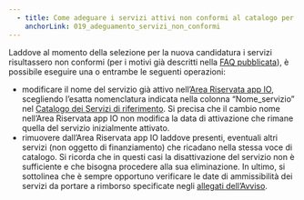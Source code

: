 ```yaml
---
  - title: Come adeguare i servizi attivi non conformi al catalogo per poterli scegliere all’interno di una candidatura in un avviso app IO?
    anchorLink: 019_adeguamento_servizi_non_conformi
---
```


Laddove al momento della selezione per la nuova candidatura i servizi risultassero non conformi (per i motivi già descritti nella [FAQ
pubblicata](https://padigitale2026.gov.it/supporto/domande-frequenti/#05_misure/006-measure-1-4-3-appio/014_adozioneappiocomuni)),
è possibile eseguire una o entrambe le seguenti operazioni: 
- modificare il nome del servizio già attivo nell’[Area Riservata app IO](https://selfcare.pagopa.it/auth/login?onSuccess=dashboard),
scegliendo l’esatta nomenclatura indicata nella colonna “Nome_servizio” nel [Catalogo dei Servizi di riferimento](https://docs.pagopa.it/v1.0-catalogo-dei-servizi). 
Si precisa che il cambio nome nell’Area Riservata app IO non modifica la data di attivazione che rimane quella del servizio inizialmente
attivato. 
- rimuovere dall’Area Riservata app IO laddove presenti, eventuali altri servizi (non oggetto di finanziamento) che ricadano nella stessa
voce di catalogo. 
Si ricorda che in questi casi la disattivazione del servizio non è sufficiente e che bisogna procedere alla sua eliminazione. 
In ultimo, si sottolinea che è sempre opportuno verificare le date di ammissibilità dei servizi da portare a rimborso specificate negli
[allegati dell’Avviso](https://areariservata.padigitale2026.gov.it/Pa_digitale2026_avvisi). 
